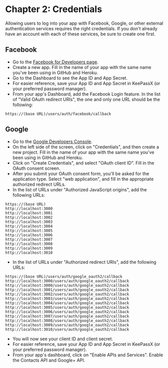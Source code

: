 # Chapter 2: Credentials

Allowing users to log into your app with Facebook, Google, or other external authentication services requires the right credentials.  If you don't already have an account with each of these services, be sure to create one first.

## Facebook
* Go to the [Facebook for Developers page](https://developers.facebook.com/).
* Create a new app.  Fill in the name of your app with the same name you've been using in GitHub and Heroku.
* Go to the Dashboard to see the App ID and App Secret.
* For easier reference, save your App ID and App Secret in KeePassX (or your preferred password manager).
* From your app's Dashboard, add the Facebook Login feature.  In the list of "Valid OAuth redirect URIs", the one and only one URL should be the following:
```
https://(base URL)/users/auth/facebook/callback
```

## Google
* Go to the [Google Developers Console](https://console.developers.google.com).
* On the left side of the screen, click on "Credentials", and then create a new project.  Fill in the name of your app with the same name you've been using in GitHub and Heroku.
* Click on "Create Credentials", and select "OAuth client ID".  Fill in the OAuth consent screen.
* After you submit your OAuth consent form, you'll be asked for the application type.  Select "web application", and fill in the appropriate authorized redirect URLs.
* In the list of URLs under "Authorized JavaScript origins", add the following URLs:
```
https://(base URL)
http://localhost:3000
http://localhost:3001
http://localhost:3002
http://localhost:3003
http://localhost:3004
http://localhost:3005
http://localhost:3006
http://localhost:3007
http://localhost:3008
http://localhost:3009
http://localhost:3010
```
* In the list of URLs under "Authorized redirect URIs", add the following URLs:
```
https://(base URL)/users/auth/google_oauth2/callback
http://localhost:3000/users/auth/google_oauth2/callback
http://localhost:3000/users/auth/google_oauth2/callback
http://localhost:3001/users/auth/google_oauth2/callback
http://localhost:3002/users/auth/google_oauth2/callback
http://localhost:3003/users/auth/google_oauth2/callback
http://localhost:3004/users/auth/google_oauth2/callback
http://localhost:3005/users/auth/google_oauth2/callback
http://localhost:3006/users/auth/google_oauth2/callback
http://localhost:3007/users/auth/google_oauth2/callback
http://localhost:3008/users/auth/google_oauth2/callback
http://localhost:3009/users/auth/google_oauth2/callback
http://localhost:3010/users/auth/google_oauth2/callback
```
* You will now see your client ID and client secret.
* For easier reference, save your App ID and App Secret in KeePassX (or your preferred password manager).
* From your app's dashboard, click on "Enable APIs and Services".  Enable the Contacts API and Google+ API.
